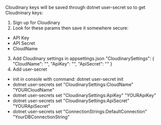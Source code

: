 Cloudinary keys will be saved through dotnet user-secret so to get Cloudninary keys:
1. Sign up for Cloudinary
2. Look for these params then save it somewhere secure: 
- API Key
- API Secret
- CloudName
3. Add Cloudinary settings in appsettings.json
    "CloudinarySettings": {
    "CloudName": "",
    "ApiKey": "",
    "ApiSecret": ""
  }
4. Add user-secret
- init in console with command: dotnet user-secret init
- dotnet user-secrets set "CloudinarySettings:CloudName" "YOURCloudName"
- dotnet user-secrets set "CloudinarySettings:ApiKey" "YOURApiKey"
- dotnet user-secrets set "CloudinarySettings:ApiSecret" "YOURApiSecret"
- dotnet user-secrets set "ConnectionStrings:DefaultConnection" "YourDBConnectionString"
